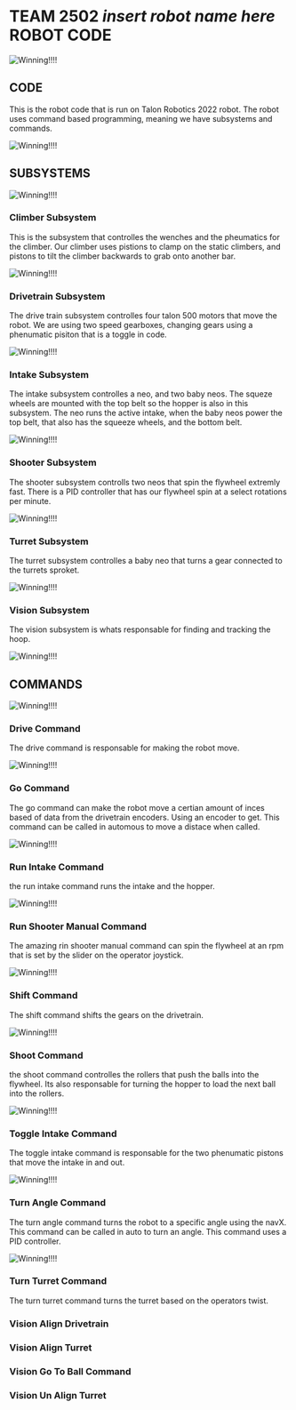 # TEAM 2502 *insert robot name here* ROBOT CODE

![Winning!!!!](https://drive.google.com/uc?id=1FJ24piuOmyX83aRY6UMdU286dqvR5mIR)
## CODE
This is the robot code that is run on Talon Robotics 2022 robot. The robot uses command based programming, meaning we have subsystems and commands.

![Winning!!!!](https://drive.google.com/uc?id=1FJ24piuOmyX83aRY6UMdU286dqvR5mIR)
## SUBSYSTEMS

![Winning!!!!](https://drive.google.com/uc?id=1FJ24piuOmyX83aRY6UMdU286dqvR5mIR)
### Climber Subsystem
This is the subsystem that controlles the wenches and the pheumatics for the climber. Our climber uses pistions to clamp on the static climbers, and pistons to tilt the climber backwards to grab onto another bar.

![Winning!!!!](https://drive.google.com/uc?id=1FJ24piuOmyX83aRY6UMdU286dqvR5mIR)
### Drivetrain Subsystem
The drive train subsystem controlles four talon 500 motors that move the robot. We are using two speed gearboxes, changing gears using a phenumatic pisiton that is  a toggle in code.

![Winning!!!!](https://drive.google.com/uc?id=1FJ24piuOmyX83aRY6UMdU286dqvR5mIR)
### Intake Subsystem
The intake subsystem controlles a neo, and two baby neos. The squeze wheels are mounted with the top belt so the hopper is also in this subsystem. The neo runs the active intake, when the baby neos power the top belt, that also has the squeeze wheels, and the bottom belt.

![Winning!!!!](https://drive.google.com/uc?id=1FJ24piuOmyX83aRY6UMdU286dqvR5mIR)
### Shooter Subsystem
The shooter subsystem controlls two neos that spin the flywheel extremly fast. There is a PID controller that has our flywheel spin at a select rotations per minute.

![Winning!!!!](https://drive.google.com/uc?id=1FJ24piuOmyX83aRY6UMdU286dqvR5mIR)
### Turret Subsystem
The turret subsystem controlles a baby neo that turns a gear connected to the turrets sproket.

![Winning!!!!](https://drive.google.com/uc?id=1FJ24piuOmyX83aRY6UMdU286dqvR5mIR)
### Vision Subsystem
The vision subsystem is whats responsable for finding and tracking the hoop.

![Winning!!!!](https://drive.google.com/uc?id=1FJ24piuOmyX83aRY6UMdU286dqvR5mIR)
## COMMANDS

![Winning!!!!](https://drive.google.com/uc?id=1FJ24piuOmyX83aRY6UMdU286dqvR5mIR)
### Drive Command
The drive command is responsable for making the robot move.

![Winning!!!!](https://drive.google.com/uc?id=1FJ24piuOmyX83aRY6UMdU286dqvR5mIR)
### Go Command
The go command can make the robot move a certian amount of inces based of data from the drivetrain encoders. Using an encoder to get. This command can be called in automous to move a distace when called.

![Winning!!!!](https://drive.google.com/uc?id=1FJ24piuOmyX83aRY6UMdU286dqvR5mIR)
### Run Intake Command
the run intake command runs the intake and the hopper.

![Winning!!!!](https://drive.google.com/uc?id=1FJ24piuOmyX83aRY6UMdU286dqvR5mIR)
### Run Shooter Manual Command
The amazing rin shooter manual command can spin the flywheel at an rpm that is set by the slider on the operator joystick.

![Winning!!!!](https://drive.google.com/uc?id=1FJ24piuOmyX83aRY6UMdU286dqvR5mIR)
### Shift Command
The shift command shifts the gears on the drivetrain.

![Winning!!!!](https://drive.google.com/uc?id=1FJ24piuOmyX83aRY6UMdU286dqvR5mIR)
### Shoot Command
the shoot command controlles the rollers that push the balls into the flywheel. Its also responsable for turning the hopper to load the next ball into the rollers.

![Winning!!!!](https://drive.google.com/uc?id=1FJ24piuOmyX83aRY6UMdU286dqvR5mIR)
### Toggle Intake Command
The toggle intake command is responsable for the two phenumatic pistons that move the intake in and out.

![Winning!!!!](https://drive.google.com/uc?id=1FJ24piuOmyX83aRY6UMdU286dqvR5mIR)
### Turn Angle Command
The turn angle command turns the robot to a specific angle using the navX. This command can be called in auto to turn an angle. This command uses a PID controller.

![Winning!!!!](https://drive.google.com/uc?id=1FJ24piuOmyX83aRY6UMdU286dqvR5mIR)
### Turn Turret Command
The turn turret command turns the turret based on the operators twist.

### Vision Align Drivetrain

### Vision Align Turret

### Vision Go To Ball Command

### Vision Un Align Turret
